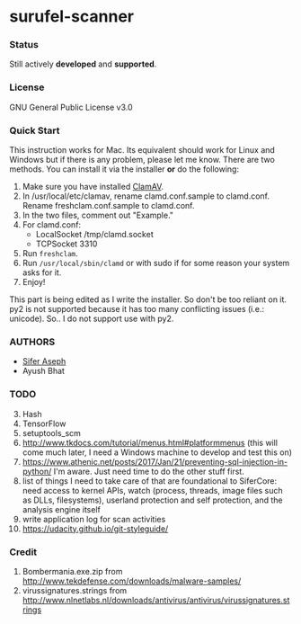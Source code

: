 # surufel-scanner

### Status

Still actively **developed** and **supported**.

### License

GNU General Public License v3.0

### Quick Start

This instruction works for Mac. Its equivalent should work for Linux and Windows but if there is any problem, please let me know.
There are two methods. You can install it via the installer **or** do the following:

1. Make sure you have installed [ClamAV](https://www.clamav.net).
2. In /usr/local/etc/clamav, rename clamd.conf.sample to clamd.conf. Rename freshclam.conf.sample to clamd.conf.
3. In the two files, comment out "Example."
4. For clamd.conf:
    * LocalSocket /tmp/clamd.socket
    * TCPSocket 3310
5. Run `freshclam`.
6. Run `/usr/local/sbin/clamd` or with sudo if for some reason your system asks for it.
7. Enjoy!

This part is being edited as I write the installer. So don't be too reliant on it. py2 is not supported because it has too many conflicting issues (i.e.: unicode). So.. I do not support use with py2.

### AUTHORS

* [Sifer Aseph](https://github.com/Surufel)
* Ayush Bhat

### TODO

3. Hash
4. TensorFlow
5. setuptools_scm
6. http://www.tkdocs.com/tutorial/menus.html#platformmenus (this will come much later, I need a Windows machine to develop and test this on)
7. https://www.athenic.net/posts/2017/Jan/21/preventing-sql-injection-in-python/ I'm aware. Just need time to do the other stuff first.
8. list of things I need to take care of that are foundational to SiferCore: need access to kernel APIs, watch (process, threads, image files such as DLLs, filesystems), userland protection and self protection, and the analysis engine itself
9. write application log for scan activities
10. https://udacity.github.io/git-styleguide/

### Credit

1. Bombermania.exe.zip from http://www.tekdefense.com/downloads/malware-samples/
2. virussignatures.strings from http://www.nlnetlabs.nl/downloads/antivirus/antivirus/virussignatures.strings

